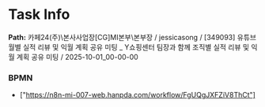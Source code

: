 # Task Info

**Path:** 카페24(주)\본사사업장\[CG]MI본부\본부장 / jessicasong / [349093] 유튜브 월별 실적 리뷰 및 익월 계획 공유 미팅 _ Y쇼핑센터 팀장과 함께 조직별 실적 리뷰 및 익월 계획 공유 미팅 / 2025-10-01_00-00-00

### BPMN
- ["https://n8n-mi-007-web.hanpda.com/workflow/FgUQgJXFZiV8ThCt"]

